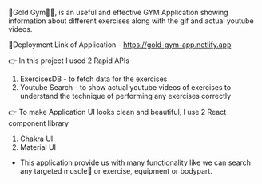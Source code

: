 🔵Gold Gym🏋️‍♂️, is an useful and effective GYM Application showing information about different exercises along with the gif and actual youtube videos.

📌Deployment Link of Application - https://gold-gym-app.netlify.app

👉 In this project I used 2 Rapid APIs

1. ExercisesDB - to fetch data for the exercises
2. Youtube Search - to show actual youtube videos of exercises to understand the technique of performing any exercises correctly

👉 To make Application UI looks clean and beautiful, I use 2 React component library

1. Chakra UI
2. Material UI

- This application provide us with many functionality like we can search any targeted muscle💪 or exercise, equipment or bodypart.

